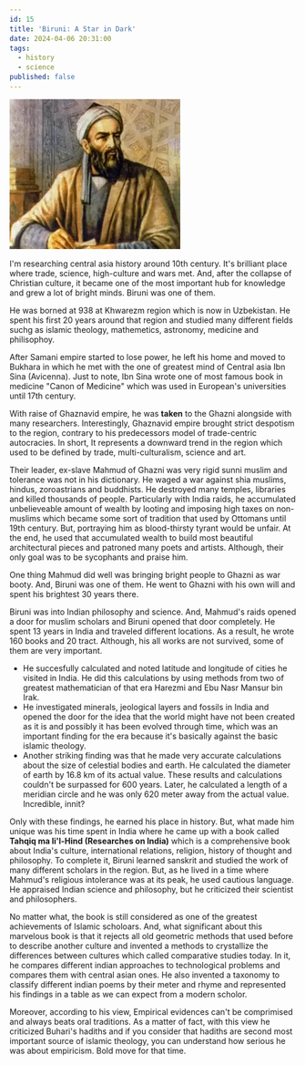 ```yaml
---
id: 15
title: 'Biruni: A Star in Dark'
date: 2024-04-06 20:31:00
tags: 
  - history
  - science
published: false
---
```


![Biruni](/biruni.webp)

I'm researching central asia history around 10th century. It's brilliant place where trade, science, high-culture and wars met. And, after the collapse of Christian culture, it became one of the most important hub for knowledge and grew a lot of bright minds. Biruni was one of them.

He was borned at 938 at Khwarezm region which is now in Uzbekistan. He spent his first 20 years around that region and studied many different fields suchg as islamic theology, mathemetics, astronomy, medicine and philisophoy. 

After Samani empire started to lose power, he left his home and moved to Bukhara in which he met with the one of greatest mind of Central asia Ibn Sina (Avicenna). Just to note, Ibn Sina wrote one of most famous book in medicine "Canon of Medicine" which was used in European's universities until 17th century.

With raise of Ghaznavid empire, he was **taken** to the Ghazni alongside with many researchers. Interestingly, Ghaznavid empire brought strict despotism to the region, contrary to his predecessors model of trade-centric autocracies. In short, It represents a downward trend in the region which used to be defined by trade, multi-culturalism, science and art. 

Their leader, ex-slave Mahmud of Ghazni was very rigid sunni muslim and tolerance was not in his dictionary. He waged a war against shia muslims, hindus, zoroastrians and buddhists. He destroyed many temples, libraries and killed thousands of people. Particularly with India raids, he accumulated unbelieveable amount of wealth by looting and imposing high taxes on non-muslims which became some sort of tradition that used by Ottomans until 19th century. But, portraying him as blood-thirsty tyrant would be unfair. At the end, he used that accumulated wealth to build most beautiful architectural pieces and patroned many poets and artists. Although, their only goal was to be sycophants and praise him.

One thing Mahmud did well was bringing bright people to Ghazni as war booty. And, Biruni was one of them. He went to Ghazni with his own will and spent his brightest 30 years there. 

Biruni was into Indian philosophy and science. And, Mahmud's raids opened a door for muslim scholars and Biruni opened that door completely. He spent 13 years in India and traveled different locations. As a result, he wrote 160 books and 20 tract. Although, his all works are not survived, some of them are very important.

- He succesfully calculated and noted latitude and longitude of cities he visited in India. He did this calculations by using methods from two of greatest mathematician of that era Harezmi and Ebu Nasr Mansur bin Irak. 
- He investigated minerals, jeological layers and fossils in India and opened the door for the idea that the world might have not been created as it is and possibly it has been evolved through time, which was an important finding for the era because it's basically against the basic islamic theology.
- Another striking finding was that he made very accurate calculations about the size of celestial bodies and earth. He calculated the diameter of earth by 16.8 km of its actual value. These results and calculations couldn't be surpassed for 600 years. Later, he calculated a length of a meridian circle and he was only 620 meter away from the actual value. Incredible, innit?


Only with these findings, he earned his place in history. But, what made him unique was his time spent in India where he came up with a book called **Tahqiq ma li'l-Hind (Researches on India)** which is a comprehensive book about India's culture, international relations, religion, history of thought and philosophy. To complete it, Biruni learned sanskrit and studied the work of many different scholars in the region. But, as he lived in a time where Mahmud's religious intolerance was at its peak, he used cautious language. He appraised Indian science and philosophy, but he criticized their scientist and philosophers.

No matter what, the book is still considered as one of the greatest achievements of Islamic scholoars. And, what significant about this marvelous book is that it rejects all old geometric methods that used before to describe another culture and invented a methods to crystallize the differences between cultures which called comparative studies today. In it, he compares different indian approaches to technological problems and compares them with central asian ones. He also invented a taxonomy to classify different indian poems by their meter and rhyme and represented his findings in a table as we can expect from a modern scholor.

Moreover, according to his view, Empirical evidences can't be comprimised and always beats oral traditions. As a matter of fact, with this view he criticized Buhari's hadiths and if you consider that hadiths are second most important source of islamic theology, you can understand how serious he was about empiricism. Bold move for that time.






